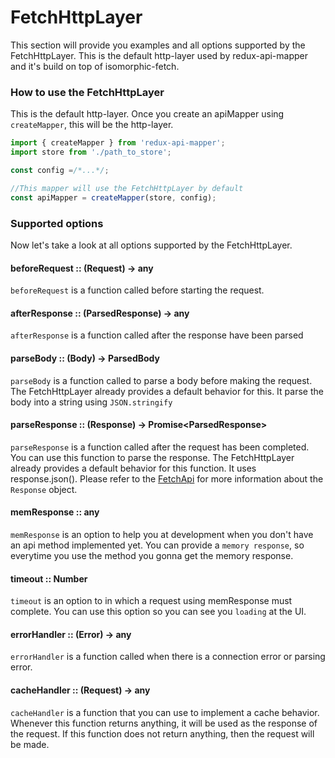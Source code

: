 # FetchHttpLayer

This section will provide you examples and all options supported by the FetchHttpLayer. This is the default http-layer used by redux-api-mapper and it's build on top of isomorphic-fetch.

### How to use the FetchHttpLayer

This is the default http-layer. Once you create an apiMapper using `createMapper`, this will be the http-layer.

```js
import { createMapper } from 'redux-api-mapper';
import store from './path_to_store';

const config =/*...*/;

//This mapper will use the FetchHttpLayer by default
const apiMapper = createMapper(store, config);
```

### Supported options
Now let's take a look at all options supported by the FetchHttpLayer.

#### beforeRequest :: (Request) -> any
`beforeRequest` is a function called before starting the request. 

#### afterResponse :: (ParsedResponse) -> any
`afterResponse` is a function called after the response have been parsed

#### parseBody  :: (Body) -> ParsedBody
`parseBody` is a function called to parse a body before making the request.
The FetchHttpLayer already provides a default behavior for this. It parse the body into a string using `JSON.stringify`

#### parseResponse :: (Response) -> Promise\<ParsedResponse\>
`parseResponse` is a function called after the request has been completed. You can use this function to parse the response. The FetchHttpLayer already provides a default behavior for this function. It uses response.json(). Please refer to the [FetchApi](https://github.com/github/fetch) for more information about the `Response` object.

#### memResponse :: any
`memResponse` is an option to help you at development when you don't have an api method implemented yet. You can provide a `memory response`, so everytime you use the method you gonna get the memory response.

#### timeout :: Number
`timeout` is an option to in which a request using memResponse must complete. You can use this option so you can see you `loading` at the UI.

#### errorHandler :: (Error) -> any
`errorHandler` is a function called when there is a connection error or parsing error.

#### cacheHandler :: (Request) -> any
`cacheHandler` is a function that you can use to implement a cache behavior. Whenever this function returns anything, it will be used as the response of the request. If this function does not return anything, then the request will be made.
